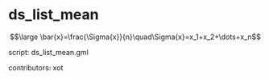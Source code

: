 ds_list_mean
============

$$\large \bar{x}=\frac{\Sigma{x}}{n}\quad\Sigma{x}=x_1+x_2+\dots+x_n$$

script: ds_list_mean.gml

contributors: xot
